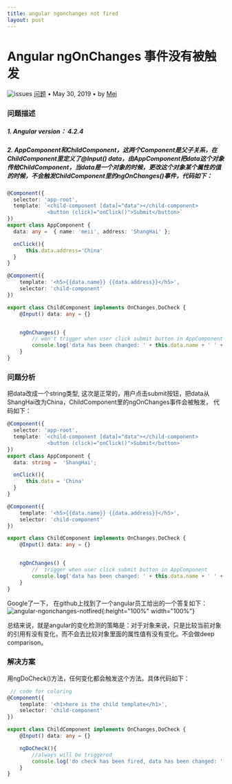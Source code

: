 ```yaml
---
title: angular ngonchanges not fired
layout: post
---
```


# Angular ngOnChanges 事件没有被触发
<div class="title-meta">
    <span><img class="title-category-img" src="../../../assets/images/categories/bug.svg" alt="issues"></span>
    <span><a class="github-link" href="/2018/09/19/issues-tools.html">问题</a></span>
    <span class="title-bullet">•</span>
    <span>May 30, 2019</span>
    <span class="title-bullet">•</span>
    <span>by <a class="github-link" href="http://github.com/limeii" title="http://github.com/limeii">Mei</a></span>
</div>

### 问题描述

##### 1. Angular version： 4.2.4

##### 2. AppComponent和ChildComponent，这两个Component是父子关系，在ChildComponent里定义了@Input() data，由AppComponent把data这个对象传给ChildComponent，当data是一个对象的时候，更改这个对象某个属性的值的时候，不会触发ChildComponent里的ngOnChanges()事件，代码如下：

```ts
@Component({
  selector: 'app-root',
  template: `<child-component [data]="data"></child-component>
             <button (click)="onClick()">Submit</button>`
})
export class AppComponent {
  data: any =  { name: 'meii', address: 'ShangHai' };

  onClick(){
      this.data.address='China'
  }
}

```

```ts
@Component({
    template: '<h5>{{data.name}} {{data.address}}</h5>',
    selector: 'child-component'
})

export class ChildComponent implements OnChanges,DoCheck {
    @Input() data: any = {}


    ngOnChanges() {
        // won't trigger when user click submit button in AppComponent
        console.log('data has been changed: ' + this.data.name + ' ' + this.data.address);
    }
}
```


### 问题分析

把data改成一个string类型, 这次是正常的，用户点击submit按钮，把data从ShangHai改为China，ChildComponent里的ngOnChanges事件会被触发， 代码如下：

```ts
@Component({
  selector: 'app-root',
  template: `<child-component [data]="data"></child-component>
             <button (click)="onClick()">Submit</button>`
})
export class AppComponent {
  data: string =  'ShangHai';

  onClick(){
      this.data = 'China'
  }
}

```

```ts
@Component({
    template: '<h5>{{data.name}} {{data.address}}</h5>',
    selector: 'child-component'
})

export class ChildComponent implements OnChanges,DoCheck {
    @Input() data: any = {}


    ngOnChanges() {
        //  trigger when user click submit button in AppComponent
        console.log('data has been changed: ' + this.data.name + ' ' + this.data.address);
    }
}
```

Google了一下， 在github上找到了一个angular员工给出的一个答复如下：
![angular-ngonchanges-notfired](https://limeii.github.io/assets/images/posts/issues/angular-ngonchanges-notfired1.png){:height="100%" width="100%"}

总结来说，就是angular的变化检测的策略是：对于对象来说，只是比较当前对象的引用有没有变化，而不会去比较对象里面的属性值有没有变化。不会做deep comparison。

### 解决方案
用ngDoCheck()方法，任何变化都会触发这个方法。具体代码如下：

```ts
 // code for coloring
@Component({
    template: '<h1>here is the child template</h1>',
    selector: 'child-component'
})

export class ChildComponent implements OnChanges,DoCheck {
    @Input() data: any = {}

    ngDoCheck(){
        //always will be triggered
        console.log('do check has been fired, data has been changed: ' + this.data.name + ' ' + this.data.address);
    }
}
```